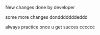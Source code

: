 New changes done by developer

some more changes dondddddddeddd

always practice once u get succes
cccccc

